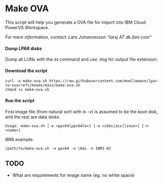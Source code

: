 Make OVA 
===========

This script will help you generate a OVA file for import into IBM Cloud PowerVS Workspace.

*For more information, contact: Lars Johannesson "larsj AT dk.ibm.com"*


#### Dump LPAR disks

Dump all LUNs with the `dd` command and use *.img* for output file extension.

#### Download the script

```shell
curl -o make-ova.sh https://raw.githubusercontent.com/mnellemann/lpar-to-ova/refs/heads/main/make-ova.sh
chmod +x make-ova.sh
```


#### Run the script

First image file (from natural sort with *ls -v*) is assumed to be the *boot* disk, and the rest are data disks.

```shell
Usage: make-ova.sh [-a <ppc64|ppc64le>] [-o <ibmi|aix|linux>] [-n <name>]
```

IBMi example:

```shell
/path/to/make-ova.sh -a ppc64 -o ibmi -n IBMI-02
```


## TODO

- What are requirements for image name (eg. no white space)
